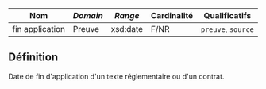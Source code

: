 | **Nom**         | ***Domain*** | ***Range*** | **Cardinalité** | **Qualificatifs**  |
| --------------- | ------------ | ----------- | --------------- | ------------------ |
| fin application | Preuve       | xsd:date    | F/NR            | `preuve`, `source` |

## Définition

Date de fin d'application d'un texte réglementaire ou d'un contrat.